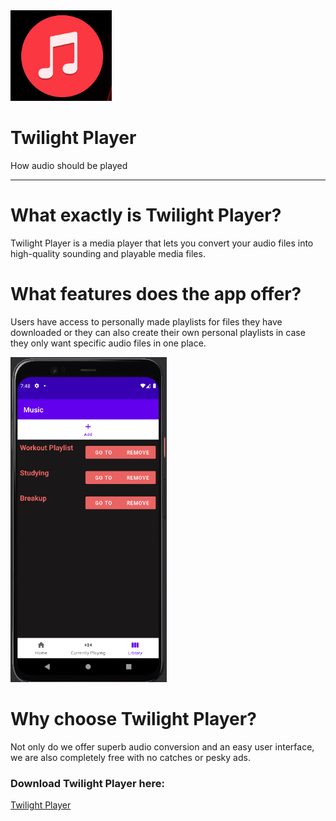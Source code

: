 
<img src="Screenshot 2022-04-21 8.40.58 PM.png" alt="Playlists">

# Twilight Player  
  
How audio should be played

---------------


# What exactly is Twilight Player? 

Twilight Player is a media player that lets you convert your audio files into high-quality sounding and playable media files.  

# What features does the app offer?

Users have access to personally made playlists for files they have downloaded or they can also create their own personal playlists in case they only want specific audio files in one place.

<img src="Screenshot 2022-04-21 8.25.45 PM.png" alt="Playlists">

# Why choose Twilight Player?

Not only do we offer superb audio conversion and an easy user interface, we are also completely free with no catches or pesky ads. 

### Download Twilight Player here:
<a href="Twilight-ex-master.zip">Twilight Player</a>
